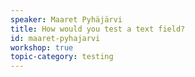 ```yaml
---
speaker: Maaret Pyhäjärvi
title: How would you test a text field?
id: maaret-pyhajarvi
workshop: true
topic-category: testing
---
```

